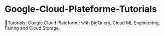 # Google-Cloud-Plateforme-Tutorials

🤗Tutorials: Google Cloud Plateforme with BigQuery, Cloud ML Engineering, Fairing and Cloud Storage.
